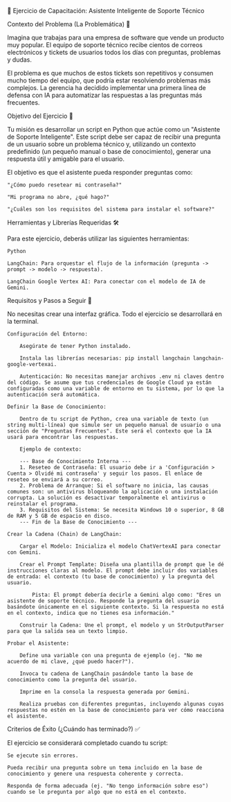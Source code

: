 🚀 Ejercicio de Capacitación: Asistente Inteligente de Soporte Técnico

Contexto del Problema (La Problemática) 📝

Imagina que trabajas para una empresa de software que vende un producto muy popular. El equipo de soporte técnico recibe cientos de correos electrónicos y tickets de usuarios todos los días con preguntas, problemas y dudas.

El problema es que muchos de estos tickets son repetitivos y consumen mucho tiempo del equipo, que podría estar resolviendo problemas más complejos. La gerencia ha decidido implementar una primera línea de defensa con IA para automatizar las respuestas a las preguntas más frecuentes.

Objetivo del Ejercicio 🎯

Tu misión es desarrollar un script en Python que actúe como un "Asistente de Soporte Inteligente". Este script debe ser capaz de recibir una pregunta de un usuario sobre un problema técnico y, utilizando un contexto predefinido (un pequeño manual o base de conocimiento), generar una respuesta útil y amigable para el usuario.

El objetivo es que el asistente pueda responder preguntas como:

    "¿Cómo puedo resetear mi contraseña?"

    "Mi programa no abre, ¿qué hago?"

    "¿Cuáles son los requisitos del sistema para instalar el software?"

Herramientas y Librerías Requeridas 🛠️

Para este ejercicio, deberás utilizar las siguientes herramientas:

    Python

    LangChain: Para orquestar el flujo de la información (pregunta -> prompt -> modelo -> respuesta).

    LangChain Google Vertex AI: Para conectar con el modelo de IA de Gemini.

Requisitos y Pasos a Seguir 👣

No necesitas crear una interfaz gráfica. Todo el ejercicio se desarrollará en la terminal.

    Configuración del Entorno:

        Asegúrate de tener Python instalado.

        Instala las librerías necesarias: pip install langchain langchain-google-vertexai.

        Autenticación: No necesitas manejar archivos .env ni claves dentro del código. Se asume que tus credenciales de Google Cloud ya están configuradas como una variable de entorno en tu sistema, por lo que la autenticación será automática.

    Definir la Base de Conocimiento:

        Dentro de tu script de Python, crea una variable de texto (un string multi-línea) que simule ser un pequeño manual de usuario o una sección de "Preguntas Frecuentes". Este será el contexto que la IA usará para encontrar las respuestas.

        Ejemplo de contexto:

        --- Base de Conocimiento Interna ---
        1. Reseteo de Contraseña: El usuario debe ir a 'Configuración > Cuenta > Olvidé mi contraseña' y seguir los pasos. El enlace de reseteo se enviará a su correo.
        2. Problema de Arranque: Si el software no inicia, las causas comunes son: un antivirus bloqueando la aplicación o una instalación corrupta. La solución es desactivar temporalmente el antivirus o reinstalar el programa.
        3. Requisitos del Sistema: Se necesita Windows 10 o superior, 8 GB de RAM y 5 GB de espacio en disco.
        --- Fin de la Base de Conocimiento ---

    Crear la Cadena (Chain) de LangChain:

        Cargar el Modelo: Inicializa el modelo ChatVertexAI para conectar con Gemini.

        Crear el Prompt Template: Diseña una plantilla de prompt que le dé instrucciones claras al modelo. El prompt debe incluir dos variables de entrada: el contexto (tu base de conocimiento) y la pregunta del usuario.

            Pista: El prompt debería decirle a Gemini algo como: "Eres un asistente de soporte técnico. Responde la pregunta del usuario basándote únicamente en el siguiente contexto. Si la respuesta no está en el contexto, indica que no tienes esa información."

        Construir la Cadena: Une el prompt, el modelo y un StrOutputParser para que la salida sea un texto limpio.

    Probar el Asistente:

        Define una variable con una pregunta de ejemplo (ej. "No me acuerdo de mi clave, ¿qué puedo hacer?").

        Invoca tu cadena de LangChain pasándole tanto la base de conocimiento como la pregunta del usuario.

        Imprime en la consola la respuesta generada por Gemini.

        Realiza pruebas con diferentes preguntas, incluyendo algunas cuyas respuestas no estén en la base de conocimiento para ver cómo reacciona el asistente.

Criterios de Éxito (¿Cuándo has terminado?) ✅

El ejercicio se considerará completado cuando tu script:

    Se ejecute sin errores.

    Pueda recibir una pregunta sobre un tema incluido en la base de conocimiento y genere una respuesta coherente y correcta.

    Responda de forma adecuada (ej. "No tengo información sobre eso") cuando se le pregunta por algo que no está en el contexto.
